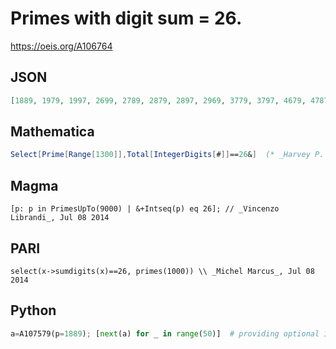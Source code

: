 # Primes with digit sum \= 26\.
https://oeis.org/A106764
## JSON
```JSON
[1889, 1979, 1997, 2699, 2789, 2879, 2897, 2969, 3779, 3797, 4679, 4787, 4877, 4967, 5399, 5669, 5849, 5867, 5939, 6299, 6389, 6569, 6659, 6857, 6947, 6983, 7487, 7559, 7577, 7649, 7757, 7793, 7829, 7883, 7919, 7937, 8297, 8369, 8387, 8693, 8747, 8783]
```
## Mathematica
```Mathematica
Select[Prime[Range[1300]],Total[IntegerDigits[#]]==26&]  (* _Harvey P. Dale_, Feb 14 2011 *)
```
## Magma
```Magma
[p: p in PrimesUpTo(9000) | &+Intseq(p) eq 26]; // _Vincenzo Librandi_, Jul 08 2014
```
## PARI
```PARI
select(x->sumdigits(x)==26, primes(1000)) \\ _Michel Marcus_, Jul 08 2014
```
## Python
```Python
a=A107579(p=1889); [next(a) for _ in range(50)]  # providing optional 1st arg = initial term, to "universal" code in A107579. - _M. F. Hasler_, Mar 16 2022
```
